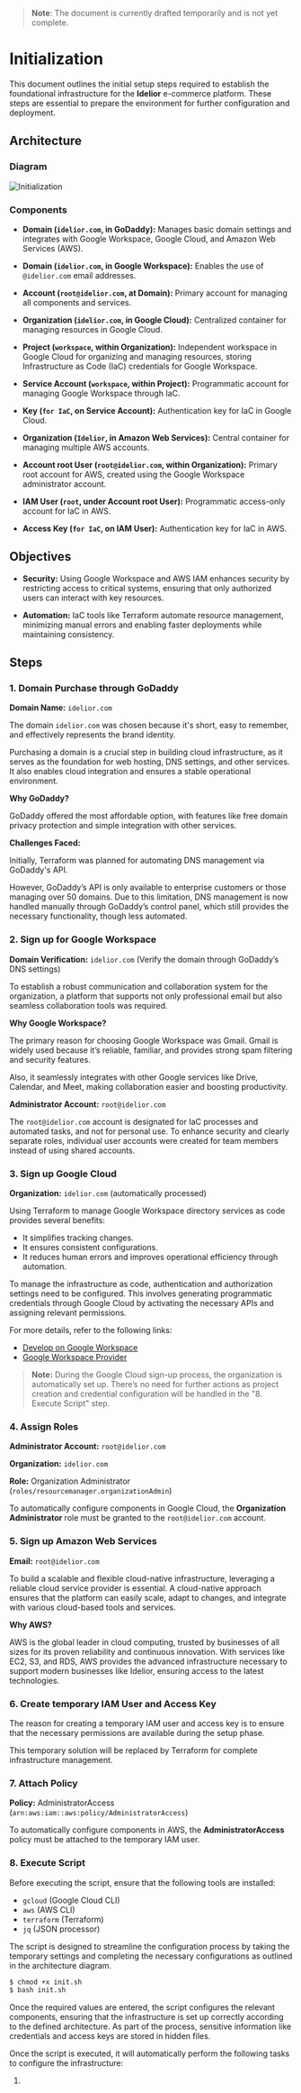 > **Note**: The document is currently drafted temporarily and is not yet complete.

# Initialization

This document outlines the initial setup steps required to establish the foundational infrastructure for the **Idelior** e-commerce platform. These steps are essential to prepare the environment for further configuration and deployment.

## Architecture

### Diagram

![Initialization](images/diagram.png)

### Components

- **Domain (`idelior.com`, in GoDaddy):** Manages basic domain settings and integrates with Google Workspace, Google Cloud, and Amazon Web Services (AWS).

- **Domain (`idelior.com`, in Google Workspace):** Enables the use of `@idelior.com` email addresses.

- **Account (`root@idelior.com`, at Domain):** Primary account for managing all components and services.

- **Organization (`idelior.com`, in Google Cloud):** Centralized container for managing resources in Google Cloud.

- **Project (`workspace`, within Organization):** Independent workspace in Google Cloud for organizing and managing resources, storing Infrastructure as Code (IaC) credentials for Google Workspace.

- **Service Account (`workspace`, within Project):** Programmatic account for managing Google Workspace through IaC.

- **Key (`for IaC`, on Service Account):** Authentication key for IaC in Google Cloud.

- **Organization (`Idelior`, in Amazon Web Services):** Central container for managing multiple AWS accounts.

- **Account root User (`root@idelior.com`, within Organization):** Primary root account for AWS, created using the Google Workspace administrator account.

- **IAM User (`root`, under Account root User):** Programmatic access-only account for IaC in AWS.

- **Access Key (`for IaC`, on IAM User):** Authentication key for IaC in AWS.

## Objectives
  
- **Security:** Using Google Workspace and AWS IAM enhances security by restricting access to critical systems, ensuring that only authorized users can interact with key resources.

- **Automation:** IaC tools like Terraform automate resource management, minimizing manual errors and enabling faster deployments while maintaining consistency.

## Steps

### 1. Domain Purchase through GoDaddy

**Domain Name:** `idelior.com`

The domain `idelior.com` was chosen because it's short, easy to remember, and effectively represents the brand identity.

Purchasing a domain is a crucial step in building cloud infrastructure, as it serves as the foundation for web hosting, DNS settings, and other services. It also enables cloud integration and ensures a stable operational environment.

**Why GoDaddy?**

GoDaddy offered the most affordable option, with features like free domain privacy protection and simple integration with other services.

**Challenges Faced:**

Initially, Terraform was planned for automating DNS management via GoDaddy's API.
    
However, GoDaddy’s API is only available to enterprise customers or those managing over 50 domains. Due to this limitation, DNS management is now handled manually through GoDaddy’s control panel, which still provides the necessary functionality, though less automated.

### 2. Sign up for Google Workspace

**Domain Verification:** `idelior.com` (Verify the domain through GoDaddy’s DNS settings)

To establish a robust communication and collaboration system for the organization, a platform that supports not only professional email but also seamless collaboration tools was required.

**Why Google Workspace?**

The primary reason for choosing Google Workspace was Gmail. Gmail is widely used because it’s reliable, familiar, and provides strong spam filtering and security features.

Also, it seamlessly integrates with other Google services like Drive, Calendar, and Meet, making collaboration easier and boosting productivity.

**Administrator Account:** `root@idelior.com`

The `root@idelior.com` account is designated for IaC processes and automated tasks, and not for personal use. To enhance security and clearly separate roles, individual user accounts were created for team members instead of using shared accounts.

### 3. Sign up Google Cloud

**Organization:** `idelior.com` (automatically processed)

Using Terraform to manage Google Workspace directory services as code provides several benefits:
- It simplifies tracking changes.
- It ensures consistent configurations.
- It reduces human errors and improves operational efficiency through automation.

To manage the infrastructure as code, authentication and authorization settings need to be configured. This involves generating programmatic credentials through Google Cloud by activating the necessary APIs and assigning relevant permissions.

For more details, refer to the following links:
- [Develop on Google Workspace](https://developers.google.com/workspace/guides/get-started)
- [Google Workspace Provider](https://registry.terraform.io/providers/hashicorp/googleworkspace/latest/docs)

> **Note:** During the Google Cloud sign-up process, the organization is automatically set up. There’s no need for further actions as project creation and credential configuration will be handled in the "8. Execute Script" step.

### 4. Assign Roles

**Administrator Account:** `root@idelior.com`

**Organization:** `idelior.com`

**Role:** Organization Administrator (`roles/resourcemanager.organizationAdmin`)

To automatically configure components in Google Cloud, the **Organization Administrator** role must be granted to the `root@idelior.com` account.

### 5. Sign up Amazon Web Services

**Email:** `root@idelior.com`

To build a scalable and flexible cloud-native infrastructure, leveraging a reliable cloud service provider is essential. A cloud-native approach ensures that the platform can easily scale, adapt to changes, and integrate with various cloud-based tools and services.

**Why AWS?**

AWS is the global leader in cloud computing, trusted by businesses of all sizes for its proven reliability and continuous innovation. With services like EC2, S3, and RDS, AWS provides the advanced infrastructure necessary to support modern businesses like Idelior, ensuring access to the latest technologies.

### 6. Create temporary IAM User and Access Key

The reason for creating a temporary IAM user and access key is to ensure that the necessary permissions are available during the setup phase.

This temporary solution will be replaced by Terraform for complete infrastructure management.

### 7. Attach Policy

**Policy:** AdministratorAccess (`arn:aws:iam::aws:policy/AdministratorAccess`)

To automatically configure components in AWS, the **AdministratorAccess** policy must be attached to the temporary IAM user.

### 8. Execute Script

Before executing the script, ensure that the following tools are installed:
- `gcloud` (Google Cloud CLI)
- `aws` (AWS CLI)
- `terraform` (Terraform)
- `jq` (JSON processor)


The script is designed to streamline the configuration process by taking the temporary settings and completing the necessary configurations as outlined in the architecture diagram.

```bash
$ chmod +x init.sh
$ bash init.sh
```

Once the required values are entered, the script configures the relevant components, ensuring that the infrastructure is set up correctly according to the defined architecture. As part of the process, sensitive information like credentials and access keys are stored in hidden files.

Once the script is executed, it will automatically perform the following tasks to configure the infrastructure:

1. 
